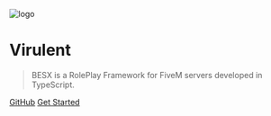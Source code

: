 ![logo](img/img/50BF47E5-4FF9-4E50-A2DB-0B093FFF65B3.png)

# Virulent

> BESX is a RolePlay Framework for FiveM servers developed in TypeScript. 

[GitHub](https://github.com/cadox8/besx/)
[Get Started](#besx)
